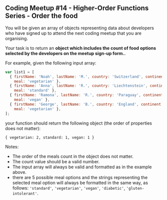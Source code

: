 ## Coding Meetup #14 - Higher-Order Functions Series - Order the food

You will be given an array of objects representing data about developers who have signed up to attend the next coding meetup that you are organising.

Your task is to return an <strong>object which includes the count of food options selected by the developers on the meetup sign-up form..</strong>

For example, given the following input array:
```javascript
var list1 = [
  { firstName: 'Noah', lastName: 'M.', country: 'Switzerland', continent: 'Europe', age: 19, language: 'C', 
    meal: 'vegetarian' },
  { firstName: 'Anna', lastName: 'R.', country: 'Liechtenstein', continent: 'Europe', age: 52, language: 'JavaScript', 
    meal: 'standard' },
  { firstName: 'Ramona', lastName: 'R.', country: 'Paraguay', continent: 'Americas', age: 29, language: 'Ruby', 
    meal: 'vegan' },
  { firstName: 'George', lastName: 'B.', country: 'England', continent: 'Europe', age: 81, language: 'C', 
    meal: 'vegetarian' },
];
```
your function should return the following object (the order of properties does not matter):
```
{ vegetarian: 2, standard: 1, vegan: 1 }
```

Notes:
<ul>
<li>The order of the meals count in the object does not matter. </li>
<li>The count value should be a valid number.</li>
<li>The input array will always be valid and formatted as in the example above.</li>
<li>there are 5 possible meal options and the strings representing the selected meal option will always be formatted in the same way, as follows: <code>'standard'</code>,  <code>'vegetarian'</code>, <code>'vegan'</code>, <code>'diabetic'</code>, <code>'gluten-intolerant'</code>.
</li>
</ul>